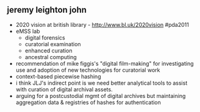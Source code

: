 jeremy leighton john
--------------------

* 2020 vision at british library - http://www.bl.uk/2020vision #pda2011
* eMSS lab
	* digital forensics
	* curatorial examination
	* enhanced curation
	* ancestral computing
* recommendation of mike figgis's "digital film-making" for investigating use and adoption of new technologies for curatorial work
* context-based piecewise hashing
* i think JLJ's indirect point is we need better analytical tools to assist with curation of digital archival assets.
* arguing for a postcustodial mgmt of digital archives but maintaining aggregation data & registries of hashes for authentication